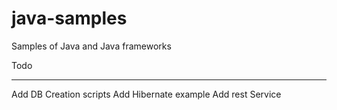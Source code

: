 # java-samples
Samples of Java and Java frameworks

Todo
***************
Add DB Creation scripts
Add Hibernate example
Add rest Service

